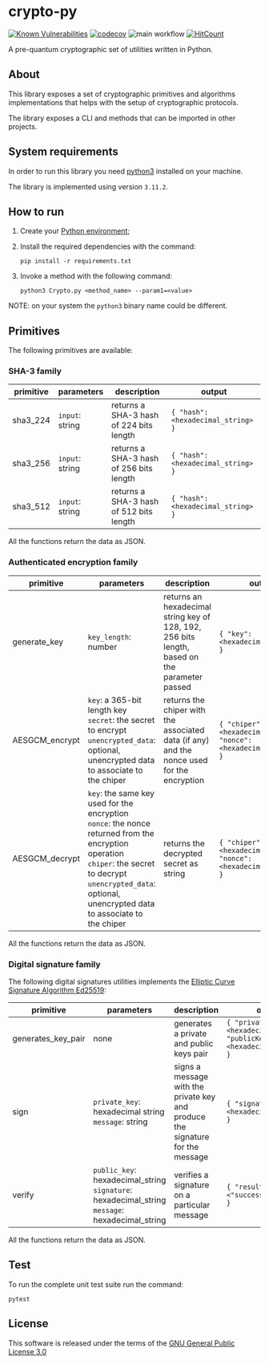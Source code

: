 # crypto-py

[![Known Vulnerabilities](https://snyk.io/package/npm/snyk/badge.svg)](https://snyk.io/package/npm/snyk) [![codecov](https://codecov.io/gh/nova-collective/crypto-py/graph/badge.svg?token=6G9KPAO2G9)](https://codecov.io/gh/nova-collective/crypto-py) ![main workflow](https://github.com/nova-collective/crypto-py/actions/workflows/main.yml/badge.svg) [![HitCount](https://hits.dwyl.com/nova-collective/crypto-py.svg)](https://hits.dwyl.com/nova-collective/crypto-py)

A  pre-quantum cryptographic set of utilities written in Python.

## About
This library exposes a set of cryptographic primitives and algorithms implementations that helps with 
the setup of cryptographic protocols.

The library exposes a CLI and methods that can be imported in other projects.

## System requirements

In order to run this library you need [python3](https://www.python.org/downloads/) installed on your machine.

The library is implemented using version `3.11.2`.

## How to run

1. Create your [Python environment](https://docs.python.org/3/library/venv.html);

1. Install the required dependencies with the command:

   `pip install -r requirements.txt`

2. Invoke a method with the following command:

   `python3 Crypto.py <method_name> --param1=<value>`

NOTE: on your system the `python3` binary name could be different.

## Primitives

The following primitives are available:

### SHA-3 family

| primitive | parameters | description | output |
|-----------|------------|-------------|--------|
| sha3_224  |  `input`: string     | returns a SHA-3 hash of 224 bits length | `{ "hash": <hexadecimal_string> }` |
| sha3_256  |  `input`: string     | returns a SHA-3 hash of 256 bits length | `{ "hash": <hexadecimal_string> }` |
| sha3_512  |  `input`: string     | returns a SHA-3 hash of 512 bits length | `{ "hash": <hexadecimal_string> }` |

All the functions return the data as JSON.

### Authenticated encryption family

| primitive | parameters | description | output |
|-----------|------------|-------------|--------|
| generate_key | `key_length`: number | returns an hexadecimal string key of 128, 192, 256 bits length,<br> based on the parameter passed  |  `{ "key": <hexadecimal_string> }` |
| AESGCM_encrypt | `key`: a 365-bit length key <br> `secret`: the secret to encrypt <br> `unencrypted_data`: optional, unencrypted data to associate to the chiper | returns the chiper with the associated data (if any) and the nonce used for the encryption | `{ "chiper": <hexadecimal_string>, "nonce": <hexadecimal_string> }` |
| AESGCM_decrypt | `key`: the same key used for the encryption <br> `nonce`: the nonce returned from the encryption operation <br>`chiper`: the secret to decrypt <br>`unencrypted_data`: optional, unencrypted data to associate to the chiper | returns the decrypted secret as string | `{ "chiper": <hexadecimal_string>, "nonce": <hexadecimal_string> }` |

All the functions return the data as JSON.

### Digital signature family

The following digital signatures utilities implements the [Elliptic Curve Signature Algorithm Ed25519](https://cryptography.io/en/latest/hazmat/primitives/asymmetric/ed25519/): 

| primitive | parameters | description | output |
|-----------|------------|-------------|--------|
| generates_key_pair | none | generates a private and public keys pair | `{ "privateKey": <hexadecimal_string>, "publicKey": <hexadecimal_string> }` |
| sign | `private_key`: hexadecimal string <br> `message`: string | signs a message with the private key and produce the signature for the message | `{ "signature": <hexadecimal_string> }` |
| verify | `public_key`: hexadecimal_string <br> `signature`: hexadecimal_string <br> `message`: hexadecimal_string | verifies a signature on a particular message | `{ "result": <"success"\|"failure"> }` |

All the functions return the data as JSON.


## Test

To run the complete unit test suite run the command:

`pytest`


## License

This software is released under the terms of the [GNU General Public License 3.0](https://www.gnu.org/licenses/gpl-3.0.html)